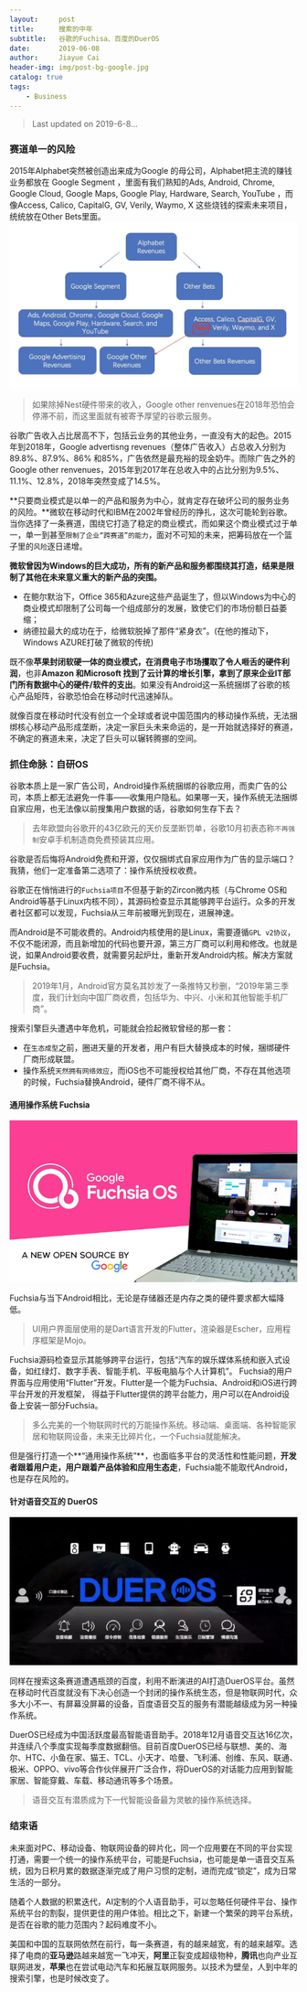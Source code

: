```yaml
---
layout:     post
title:      搜索的中年
subtitle:   谷歌的Fuchisa、百度的DuerOS
date:       2019-06-08
author:     Jiayue Cai
header-img: img/post-bg-google.jpg
catalog: true
tags:
    - Business
---
```



> Last updated on 2019-6-8...

### 赛道单一的风险

2015年Alphabet突然被创造出来成为Google 的母公司，Alphabet把主流的赚钱业务都放在 Google Segment ，里面有我们熟知的Ads, Android, Chrome, Google Cloud, Google Maps, Google Play, Hardware, Search, YouTube ，而像Access, Calico, CapitalG, GV, Verily, Waymo, X 这些烧钱的探索未来项目，统统放在Other Bets里面。
![](/img/post/20190608/1.jpg)
> 如果除掉Nest硬件带来的收入，Google other renvenues在2018年恐怕会停滞不前，而这里面就有被寄予厚望的谷歌云服务。

谷歌广告收入占比居高不下，包括云业务的其他业务，一直没有大的起色。2015年到2018年，Google advertisng revenues（整体广告收入）占总收入分别为89.8%、87.9%、86% 和85%，广告依然是最充裕的现金奶牛。而除广告之外的Google other renvenues，2015年到2017年在总收入中的占比分别为9.5%、11.1%、12.8%，2018年突然变成了14.5%。

**只要商业模式是以单一的产品和服务为中心，就肯定存在破坏公司的服务业务的风险。**微软在移动时代和IBM在2002年曾经历的挣扎，这次可能轮到谷歌。
当你选择了一条赛道，围绕它打造了稳定的商业模式，而如果这个商业模式过于单一，单一到甚至`限制了企业“跨赛道”的能力`，面对不可知的未来，把筹码放在一个篮子里的`风险`逐日递增。

**微软曾因为Windows的巨大成功，所有的新产品和服务都围绕其打造，结果是限制了其他在未来意义重大的新产品的突围。**
- 在鲍尔默治下，Office 365和Azure这些产品诞生了，但以Windows为中心的商业模式却限制了公司每一个组成部分的发展，致使它们的市场份额日益萎缩；
- 纳德拉最大的成功在于，给微软脱掉了那件“紧身衣”。(在他的推动下，Windows AZURE打破了微软的传统)

既不像**苹果封闭软硬一体的商业模式，在消费电子市场攫取了令人咂舌的硬件利润**，也非**Amazon 和Microsoft 找到了云计算的增长引擎，拿到了原来企业IT部门所有数据中心的硬件/软件的支出**。如果没有Android这一系统捆绑了谷歌的核心产品矩阵，谷歌恐怕会在移动时代迅速掉队。

就像百度在移动时代没有创立一个全球或者说中国范围内的移动操作系统，无法捆绑核心移动产品形成垄断，决定一家巨头未来命运的，是一开始就选择好的赛道，不确定的赛道未来，决定了巨头可以辗转腾挪的空间。

### 抓住命脉：自研OS

谷歌本质上是一家广告公司，Android操作系统捆绑的谷歌应用，而卖广告的公司，本质上都无法避免一件事——收集用户隐私。如果哪一天，操作系统无法捆绑自家应用，也无法像以前搜集用户数据的话，谷歌如何生存下去？

> 去年欧盟向谷歌开的43亿欧元的天价反垄断罚单，谷歌10月初表态称`不再强制`安卓手机制造商免费预装其应用。

谷歌是否后悔将Android免费和开源，仅仅捆绑式自家应用作为广告的显示端口？我猜，他们一定准备第二选项了：操作系统授权收费。

谷歌正在悄悄进行的`Fuchsia项目`不但基于新的Zircon微内核（与Chrome OS和Android等基于Linux内核不同），其源码检查显示其能够跨平台运行。众多的开发者社区都可以发现，Fuchsia从三年前被曝光到现在，进展神速。

而Android是不可能收费的。Android内核使用的是Linux，需要遵循`GPL v2协议`，不仅不能闭源，而且新增加的代码也要开源，第三方厂商可以利用和修改。也就是说，如果Android要收费，就需要另起炉灶，重新开发Android内核。解决方案就是Fuchsia。

> 2019年1月，Android官方莫名其妙发了一条推特又秒删，“2019年第三季度，我们计划向中国厂商收费，包括华为、中兴、小米和其他智能手机厂商”。

搜索引擎巨头遭遇中年危机，可能就会捡起微软曾经的那一套：
- 在`生态成型`之前，圈进天量的开发者，用户有巨大替换成本的时候，捆绑硬件厂商形成联盟。
- 操作系统`天然拥有网络效应`，而iOS也不可能授权给其他厂商，不存在其他选项的时候，Fuchsia替换Android，硬件厂商不得不从。

#### 通用操作系统 Fuchsia

![](/img/post/20190608/2.jpg)

Fuchsia与当下Android相比，无论是存储器还是内存之类的硬件要求都大幅降低。

> UI用户界面层使用的是Dart语言开发的Flutter，渲染器是Escher，应用程序框架是Mojo。

Fuchsia源码检查显示其能够跨平台运行，包括“汽车的娱乐媒体系统和嵌入式设备，如红绿灯、数字手表、智能手机、平板电脑与个人计算机”。 Fuchsia的用户界面与应用使用“Flutter”开发。Flutter是一个能为Fuchsia、Android和iOS进行跨平台开发的开发框架， 得益于Flutter提供的跨平台能力，用户可以在Android设备上安装一部分Fuchsia。

> 多么完美的一个物联网时代的万能操作系统。移动端、桌面端、各种智能家居和物联网设备，未来无比碎片化，一个Fuchsia就能解决。

但是强行打造一个**“通用操作系统”**，也面临多平台的灵活性和性能问题，**开发者跟着用户走，用户跟着产品体验和应用生态走**，Fuchsia能不能取代Android，也是存在风险的。

#### 针对语音交互的 DuerOS 

![](/img/post/20190608/3.jpg)

同样在搜索这条赛道遭遇瓶颈的百度，利用不断演进的AI打造DuerOS平台。虽然在移动时代百度就没有下决心创造一个封闭的操作系统生态，但是物联网时代，众多大小不一、有屏幕没屏幕的设备，百度语音交互的服务有潜能越级成为另一种操作系统。

DuerOS已经成为中国活跃度最高智能语音助手。2018年12月语音交互达16亿次， 并连续八个季度实现每季度数据翻倍。目前百度DuerOS已经与联想、美的、海尔、HTC、小鱼在家、猫王、TCL、小天才、哈曼、飞利浦、创维、东风、联通、极米、OPPO、vivo等合作伙伴展开广泛合作，将DuerOS的对话能力应用到智能家居、智能穿戴、车载、移动通讯等多个场景。

> 语音交互有潜质成为下一代智能设备最为灵敏的操作系统选择。

### 结束语

未来面对PC、移动设备、物联网设备的碎片化，同一个应用要在不同的平台实现打通，需要一个统一的操作系统平台，可能是Fuchsia，也可能是单一语音交互系统，因为日积月累的数据逐渐完成了用户习惯的定制，进而完成“锁定”，成为日常生活的一部分。

随着个人数据的积累迭代，AI定制的个人语音助手，可以忽略任何硬件平台、操作系统平台的割裂，提供更佳的用户体验。相比之下，新建一个繁荣的跨平台系统，是否在谷歌的能力范围内？起码难度不小。

美国和中国的互联网依然在前行，每一条赛道，有的越来越宽，有的越来越窄。选择了电商的**亚马逊**路越来越宽一飞冲天，**阿里**正裂变成超级物种，**腾讯**也向产业互联网进发，**苹果**也在尝试电动汽车和拓展互联网服务。以技术为壁垒，人到中年的搜索引擎，也是时候改变了。







